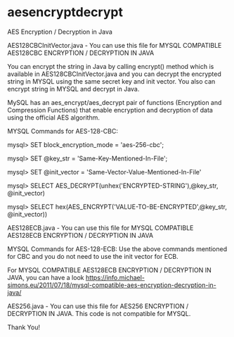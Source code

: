 # aesencryptdecrypt
AES Encryption / Decryption in Java

AES128CBCInitVector.java - You can use this file for MYSQL COMPATIBLE AES128CBC ENCRYPTION / DECRYPTION IN JAVA

You can encrypt the string in Java by calling encrypt() method which is available in AES128CBCInitVector.java and you can decrypt the encrypted string in MYSQL using the same secret key and init vector. You also can encrypt string in MYSQL and decrypt in Java.

MySQL has an aes_encrypt/aes_decrypt pair of functions (Encryption and Compression Functions) that enable encryption and decryption of data using the official AES algorithm.

MYSQL Commands for AES-128-CBC:

mysql> SET block_encryption_mode = 'aes-256-cbc';

mysql> SET @key_str = 'Same-Key-Mentioned-In-File';

mysql> SET @init_vector = 'Same-Vector-Value-Mentioned-In-File'

mysql> SELECT AES_DECRYPT(unhex('ENCRYPTED-STRING'),@key_str, @init_vector)

mysql> SELECT hex(AES_ENCRYPT('VALUE-TO-BE-ENCRYPTED',@key_str, @init_vector))


AES128ECB.java - You can use this file for MYSQL COMPATIBLE AES128ECB ENCRYPTION / DECRYPTION IN JAVA

MYSQL Commands for AES-128-ECB: Use the above commands mentioned for CBC and you do not need to use the init vector for ECB.

For MYSQL COMPATIBLE AES128ECB ENCRYPTION / DECRYPTION IN JAVA, you can have a look https://info.michael-simons.eu/2011/07/18/mysql-compatible-aes-encryption-decryption-in-java/

AES256.java - You can use this file for AES256 ENCRYPTION / DECRYPTION IN JAVA. This code is not compatible for MYSQL.

Thank You!
